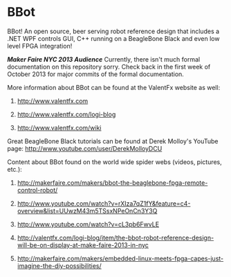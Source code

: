 BBot
====

BBot! An open source, beer serving robot reference design that includes a .NET WPF controls GUI, C++ running on a BeagleBone Black and even low level FPGA integration!

***Maker Faire NYC 2013 Audience*** 
Currently, there isn't much formal documentation on this repository sorry.  Check back in the first week of October 2013 for major commits of the formal documentation.

More information about BBot can be found at the ValentFx website as well: 
1. http://www.valentfx.com 

2. http://www.valentfx.com/logi-blog 

3. http://www.valentfx.com/wiki 

Great BeagleBone Black tutorials can be found at Derek Molloy's YouTube page:
http://www.youtube.com/user/DerekMolloyDCU

Content about BBot found on the world wide spider webs (videos, pictures, etc.):

1. http://makerfaire.com/makers/bbot-the-beaglebone-fpga-remote-control-robot/	

2. http://www.youtube.com/watch?v=rXIza7qZ1fY&feature=c4-overview&list=UUwzM43m5TSsxNPeOnCn3Y3Q	

3. http://www.youtube.com/watch?v=cL3pb6FwvLE	

4. http://valentfx.com/logi-blog/item/the-bbot-robot-reference-design-will-be-on-display-at-make-faire-2013-in-nyc

5. http://makerfaire.com/makers/embedded-linux-meets-fpga-capes-just-imagine-the-diy-possibilities/
